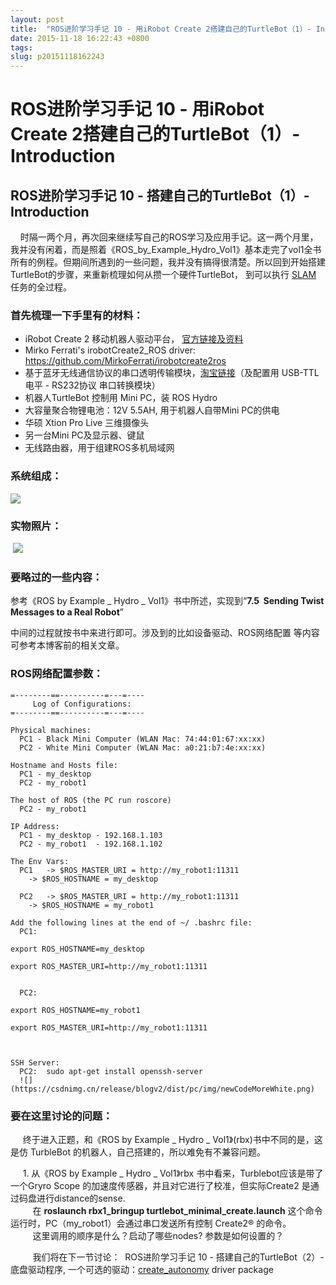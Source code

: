 ```yaml
---
layout: post
title:  "ROS进阶学习手记 10 - 用iRobot Create 2搭建自己的TurtleBot（1）- Introduction"
date: 2015-11-18 16:22:43 +0800
tags: 
slug: p20151118162243
---
```


# ROS进阶学习手记 10 - 用iRobot Create 2搭建自己的TurtleBot（1）- Introduction





## ROS进阶学习手记 10 - 搭建自己的TurtleBot（1）- Introduction


    时隔一两个月，再次回来继续写自己的ROS学习及应用手记。这一两个月里，我并没有闲着，而是照着《ROS\_by\_Example\_Hydro\_Vol1》基本走完了vol1全书所有的例程。但期间所遇到的一些问题，我并没有搞得很清楚。所以回到开始搭建TurtleBot的步骤，来重新梳理如何从攒一个硬件TurtleBot， 到可以执行 [SLAM](https://so.csdn.net/so/search?q=SLAM&spm=1001.2101.3001.7020) 任务的全过程。  
 


### 首先梳理一下手里有的材料：


* iRobot Create 2 移动机器人驱动平台，  [官方链接及资料](http://www.irobot.com/About-iRobot/STEM/Create-2.aspx)
* Mirko Ferrati's irobotCreate2\_ROS driver: <https://github.com/MirkoFerrati/irobotcreate2ros>
* 基于蓝牙无线通信协议的串口透明传输模块，[淘宝链接](https://item.taobao.com/item.htm?id=520975422997)（及配置用 USB-TTL电平 - RS232协议 串口转换模块）
* 机器人TurtleBot 控制用 Mini PC，装 ROS Hydro
* 大容量聚合物锂电池：12V 5.5AH, 用于机器人自带Mini PC的供电
* 华硕 Xtion Pro Live 三维摄像头
* 另一台Mini PC及显示器、键鼠
* 无线路由器，用于组建ROS多机局域网


### 系统组成：


![](https://img-blog.csdn.net/20151118160037098?watermark/2/text/aHR0cDovL2Jsb2cuY3Nkbi5uZXQv/font/5a6L5L2T/fontsize/400/fill/I0JBQkFCMA==/dissolve/70/gravity/Center)  
 


### 实物照片：


 ![](https://img-blog.csdn.net/20151118160803700?watermark/2/text/aHR0cDovL2Jsb2cuY3Nkbi5uZXQv/font/5a6L5L2T/fontsize/400/fill/I0JBQkFCMA==/dissolve/70/gravity/Center)  
 


### 要略过的一些内容：


参考《ROS by Example \_ Hydro \_ Vol1》书中所述，实现到“**7.5  Sending Twist Messages to a Real Robot**”  
 


中间的过程就按书中来进行即可。涉及到的比如设备驱动、ROS网络配置 等内容可参考本博客前的相关文章。


### ROS网络配置参数：




```
=--------==----------=---=----
     Log of Configurations:
=--------==----------=---=----

Physical machines:
  PC1 - Black Mini Computer (WLAN Mac: 74:44:01:67:xx:xx)
  PC2 - White Mini Computer (WLAN Mac: a0:21:b7:4e:xx:xx)

Hostname and Hosts file:
  PC1 - my_desktop
  PC2 - my_robot1

The host of ROS (the PC run roscore)
  PC2 - my_robot1

IP Address:
  PC1 - my_desktop - 192.168.1.103
  PC2 - my_robot1  - 192.168.1.102

The Env Vars:
  PC1 	-> $ROS_MASTER_URI = http://my_robot1:11311
	-> $ROS_HOSTNAME = my_desktop

  PC2 	-> $ROS_MASTER_URI = http://my_robot1:11311
	-> $ROS_HOSTNAME = my_robot1

Add the following lines at the end of ~/ .bashrc file:
  PC1: 
	
export ROS_HOSTNAME=my_desktop
	
export ROS_MASTER_URI=http://my_robot1:11311


  PC2:
	
export ROS_HOSTNAME=my_robot1
	
export ROS_MASTER_URI=http://my_robot1:11311



SSH Server:
  PC2:  sudo apt-get install openssh-server
  ![](https://csdnimg.cn/release/blogv2/dist/pc/img/newCodeMoreWhite.png)
```

### 要在这里讨论的问题：



     终于进入正题，和《ROS by Example \_ Hydro \_ Vol1》(rbx)书中不同的是，这是仿 TurbleBot 的机器人，自己搭建的，所以难免有不兼容问题。


     1. 从《ROS by Example \_ Hydro \_ Vol1》rbx 书中看来，Turblebot应该是带了一个Gryro Scope 的加速度传感器，并且对它进行了校准，但实际Create2 是通过码盘进行distance的sense.  
          在 **roslaunch rbx1\_bringup turtlebot\_minimal\_create.launch** 这个命令运行时，PC（my\_robot1）会通过串口发送所有控制 Create2® 的命令。  
          这里调用的顺序是什么？启动了哪些nodes? 参数是如何设置的？  
 


         我们将在下一节讨论：  ROS进阶学习手记 10 - 搭建自己的TurtleBot（2）- 底盘驱动程序, 一个可选的驱动：[create\_autonomy](https://github.com/autonomylab/create_autonomy) driver package  
   
 


  
 


  
 


  
 





